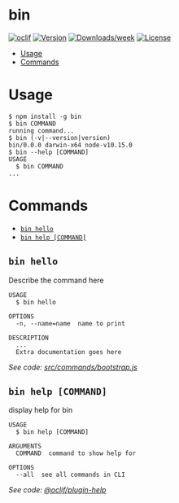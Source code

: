 bin
===



[![oclif](https://img.shields.io/badge/cli-oclif-brightgreen.svg)](https://oclif.io)
[![Version](https://img.shields.io/npm/v/bin.svg)](https://npmjs.org/package/bin)
[![Downloads/week](https://img.shields.io/npm/dw/bin.svg)](https://npmjs.org/package/bin)
[![License](https://img.shields.io/npm/l/bin.svg)](https://github.com/shorty/bin/blob/master/package.json)

<!-- toc -->
* [Usage](#usage)
* [Commands](#commands)
<!-- tocstop -->
# Usage
<!-- usage -->
```sh-session
$ npm install -g bin
$ bin COMMAND
running command...
$ bin (-v|--version|version)
bin/0.0.0 darwin-x64 node-v10.15.0
$ bin --help [COMMAND]
USAGE
  $ bin COMMAND
...
```
<!-- usagestop -->
# Commands
<!-- commands -->
* [`bin hello`](#bin-hello)
* [`bin help [COMMAND]`](#bin-help-command)

## `bin hello`

Describe the command here

```
USAGE
  $ bin hello

OPTIONS
  -n, --name=name  name to print

DESCRIPTION
  ...
  Extra documentation goes here
```

_See code: [src/commands/bootstrap.js](https://github.com/shorty/bin/blob/v0.0.0/src/commands/hello.js)_

## `bin help [COMMAND]`

display help for bin

```
USAGE
  $ bin help [COMMAND]

ARGUMENTS
  COMMAND  command to show help for

OPTIONS
  --all  see all commands in CLI
```

_See code: [@oclif/plugin-help](https://github.com/oclif/plugin-help/blob/v2.1.6/src/commands/help.ts)_
<!-- commandsstop -->

